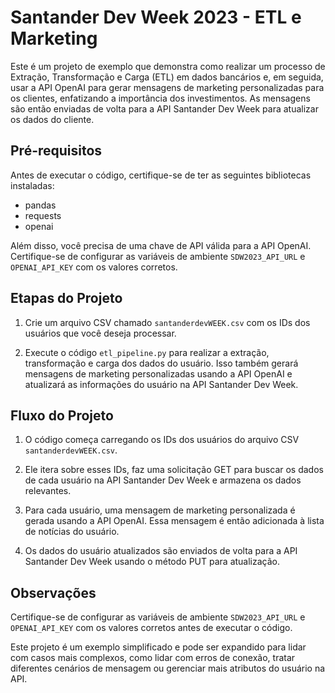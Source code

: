 # Santander Dev Week 2023 - ETL e Marketing

Este é um projeto de exemplo que demonstra como realizar um processo de Extração, Transformação e Carga (ETL) em dados bancários e, em seguida, usar a API OpenAI para gerar mensagens de marketing personalizadas para os clientes, enfatizando a importância dos investimentos. As mensagens são então enviadas de volta para a API Santander Dev Week para atualizar os dados do cliente.

## Pré-requisitos

Antes de executar o código, certifique-se de ter as seguintes bibliotecas instaladas:

- pandas
- requests
- openai

Além disso, você precisa de uma chave de API válida para a API OpenAI. Certifique-se de configurar as variáveis de ambiente `SDW2023_API_URL` e `OPENAI_API_KEY` com os valores corretos.

## Etapas do Projeto

1. Crie um arquivo CSV chamado `santanderdevWEEK.csv` com os IDs dos usuários que você deseja processar.

2. Execute o código `etl_pipeline.py` para realizar a extração, transformação e carga dos dados do usuário. Isso também gerará mensagens de marketing personalizadas usando a API OpenAI e atualizará as informações do usuário na API Santander Dev Week.

## Fluxo do Projeto

1. O código começa carregando os IDs dos usuários do arquivo CSV `santanderdevWEEK.csv`.

2. Ele itera sobre esses IDs, faz uma solicitação GET para buscar os dados de cada usuário na API Santander Dev Week e armazena os dados relevantes.

3. Para cada usuário, uma mensagem de marketing personalizada é gerada usando a API OpenAI. Essa mensagem é então adicionada à lista de notícias do usuário.

4. Os dados do usuário atualizados são enviados de volta para a API Santander Dev Week usando o método PUT para atualização.

## Observações

Certifique-se de configurar as variáveis de ambiente `SDW2023_API_URL` e `OPENAI_API_KEY` com os valores corretos antes de executar o código.

Este projeto é um exemplo simplificado e pode ser expandido para lidar com casos mais complexos, como lidar com erros de conexão, tratar diferentes cenários de mensagem ou gerenciar mais atributos do usuário na API.


